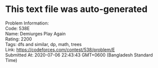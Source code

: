 # This text file was auto-generated  
  
Problem Information:  
Code: 538E  
Name: Demiurges Play Again  
Rating: 2200  
Tags: dfs and similar, dp, math, trees  
Link: https://codeforces.com/contest/538/problem/E  
Submitted At: 2020-07-06 22:43:43 GMT+0600 (Bangladesh Standard Time)  
